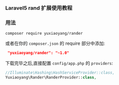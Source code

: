 

### Laravel5 rand 扩展使用教程

### 用法

```
composer require yuxiaoyang/rander
```

或者在你的 `composer.json` 的 require 部分中添加:
```json
 "yuxiaoyang/rander": "~1.0"
```

下载完毕之后,直接配置 `config/app.php` 的 `providers`:

```php
//Illuminate\Hashing\HashServiceProvider::class,
Yuxiaoyang\Rander\RanderProvider::class,
```
